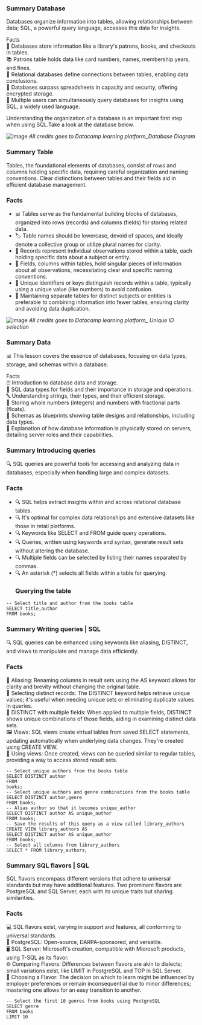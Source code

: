 ### Summary Database
Databases organize information into tables, allowing relationships between data; SQL, a powerful query language, accesses this data for insights.

Facts <br/>
💾 Databases store information like a library's patrons, books, and checkouts in tables. <br/>
📚 Patrons table holds data like card numbers, names, membership years, and fines.<br/>
🔄 Relational databases define connections between tables, enabling data conclusions.<br/>
🌟 Databases surpass spreadsheets in capacity and security, offering encrypted storage.<br/>
🤝 Multiple users can simultaneously query databases for insights using SQL, a widely used language.<br/>

Understanding the organization of a database is an important first step when using SQL.Take a look at the database below.

![image](https://github.com/walidsharaar/DataAnalystSQL/assets/29350894/8944e2b6-b057-4c86-8db1-eca4794c550c)
*All credits goes to Datacamp learning platform_Database Diagram*


### Summary Table
Tables, the foundational elements of databases, consist of rows and columns holding specific data, requiring careful organization and naming conventions. Clear distinctions between tables and their fields aid in efficient database management.<br/>

### Facts <br/>
- 📊 Tables serve as the fundamental building blocks of databases, organized into rows (records) and columns (fields) for storing related data.<br/>
- 🏷️ Table names should be lowercase, devoid of spaces, and ideally denote a collective group or utilize plural names for clarity.<br/>
- 🧾 Records represent individual observations stored within a table, each holding specific data about a subject or entity.<br/>
- 📝 Fields, columns within tables, hold singular pieces of information about all observations, necessitating clear and specific naming conventions.<br/>
- 🔑 Unique identifiers or keys distinguish records within a table, typically using a unique value (like numbers) to avoid confusion.<br/>
- 🔄 Maintaining separate tables for distinct subjects or entities is preferable to combining information into fewer tables, ensuring clarity and avoiding data duplication.<br/>

![image](https://github.com/walidsharaar/DataAnalystSQL/assets/29350894/f36da6fd-cd0c-42dc-be41-4b8f8f45d473)
*All credits goes to Datacamp learning platform_ Unique ID selection*

### Summary  Data 
📊 This lesson covers the essence of databases, focusing on data types, storage, and schemas within a database.

Facts <br/>
⏰ Introduction to database data and storage. <br/>
💾  SQL data types for fields and their importance in storage and operations.<br/>
🔤 Understanding strings, their types, and their efficient storage.<br/>
🔢 Storing whole numbers (integers) and numbers with fractional parts (floats).<br/>
📐 Schemas as blueprints showing table designs and relationships, including data types.<br/>
💽 Explanation of how database information is physically stored on servers, detailing server roles and their capabilities.<br/>


### Summary Introducing queries
🔍 SQL queries are powerful tools for accessing and analyzing data in databases, especially when handling large and complex datasets.

### Facts
- 🔍 SQL helps extract insights within and across relational database tables.  <br/>
- 🔍 It's optimal for complex data relationships and extensive datasets like those in retail platforms. <br/>
- 🔍 Keywords like SELECT and FROM guide query operations. <br/>
- 🔍 Queries, written using keywords and syntax, generate result sets without altering the database. <br/>
- 🔍 Multiple fields can be selected by listing their names separated by commas. <br/>
- 🔍 An asterisk (*) selects all fields within a table for querying. <br/>
  ### Querying the table
```
-- Select title and author from the books table
SELECT title,author
FROM books;
```
### Summary Writing queries | SQL
🔍 SQL queries can be enhanced using keywords like aliasing, DISTINCT, and views to manipulate and manage data efficiently.

### Facts
📝 Aliasing: Renaming columns in result sets using the AS keyword allows for clarity and brevity without changing the original table.<br/>
🔄 Selecting distinct records: The DISTINCT keyword helps retrieve unique values; it's useful when needing unique sets or eliminating duplicate values in queries.<br/>
🔄 DISTINCT with multiple fields: When applied to multiple fields, DISTINCT shows unique combinations of those fields, aiding in examining distinct data sets.<br/>
🖼️ Views: SQL views create virtual tables from saved SELECT statements, updating automatically when underlying data changes. They're created using CREATE VIEW.<br/>
🔄 Using views: Once created, views can be queried similar to regular tables, providing a way to access stored result sets.<br/>

```
-- Select unique authors from the books table
SELECT DISTINCT author
FROM 
books;
-- Select unique authors and genre combinations from the books table
SELECT DISTINCT author,genre
FROM books;
-- Alias author so that it becomes unique_author
SELECT DISTINCT author AS unique_author
FROM books;
-- Save the results of this query as a view called library_authors
CREATE VIEW library_authors AS 
SELECT DISTINCT author AS unique_author
FROM books;
-- Select all columns from library_authors
SELECT * FROM library_authors;
```
### Summary SQL flavors | SQL
SQL flavors encompass different versions that adhere to universal standards but may have additional features. Two prominent flavors are PostgreSQL and SQL Server, each with its unique traits but sharing similarities.

### Facts
💻 SQL flavors exist, varying in support and features, all conforming to universal standards.<br/>
🐘 PostgreSQL: Open-source, DARPA-sponsored, and versatile.<br/>
🖥️ SQL Server: Microsoft's creation, compatible with Microsoft products, using T-SQL as its flavor.<br/>
🌐 Comparing Flavors: Differences between flavors are akin to dialects; small variations exist, like LIMIT in PostgreSQL and TOP in SQL Server.<br/>
🤔 Choosing a Flavor: The decision on which to learn might be influenced by employer preferences or remain inconsequential due to minor differences; mastering one allows for an easy transition to another.<br/>
```
-- Select the first 10 genres from books using PostgreSQL
SELECT genre
FROM books
LIMIT 10
```
